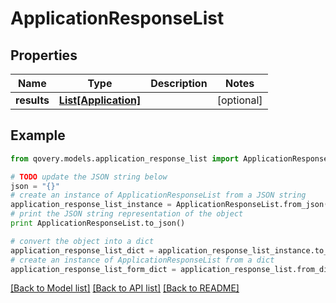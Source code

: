 # ApplicationResponseList


## Properties
Name | Type | Description | Notes
------------ | ------------- | ------------- | -------------
**results** | [**List[Application]**](Application.md) |  | [optional] 

## Example

```python
from qovery.models.application_response_list import ApplicationResponseList

# TODO update the JSON string below
json = "{}"
# create an instance of ApplicationResponseList from a JSON string
application_response_list_instance = ApplicationResponseList.from_json(json)
# print the JSON string representation of the object
print ApplicationResponseList.to_json()

# convert the object into a dict
application_response_list_dict = application_response_list_instance.to_dict()
# create an instance of ApplicationResponseList from a dict
application_response_list_form_dict = application_response_list.from_dict(application_response_list_dict)
```
[[Back to Model list]](../README.md#documentation-for-models) [[Back to API list]](../README.md#documentation-for-api-endpoints) [[Back to README]](../README.md)



